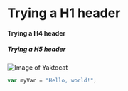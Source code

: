 # Trying a H1 header
#### Trying a H4 header
##### Trying a H5 header

![Image of Yaktocat](https://octodex.github.com/images/yaktocat.png)

``` javascript
var myVar = "Hello, world!";
```
